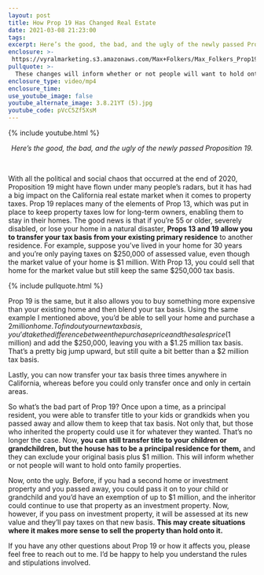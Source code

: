 ```yaml
---
layout: post
title: How Prop 19 Has Changed Real Estate
date: 2021-03-08 21:23:00
tags:
excerpt: Here’s the good, the bad, and the ugly of the newly passed Proposition 19.
enclosure: >-
 https://vyralmarketing.s3.amazonaws.com/Max+Folkers/Max_Folkers_Prop19.mp4
pullquote: >-
  These changes will inform whether or not people will want to hold onto family properties or sell them.
enclosure_type: video/mp4
enclosure_time:
use_youtube_image: false
youtube_alternate_image: 3.8.21YT (5).jpg
youtube_code: pVcC5Zf5XsM
---
```


{% include youtube.html %}

<center><em> Here’s the good, the bad, and the ugly of the newly passed Proposition 19. </em></center>

&nbsp;

With all the political and social chaos that occurred at the end of 2020, Proposition 19 might have flown under many people’s radars, but it has had a big impact on the California real estate market when it comes to property taxes. Prop 19 replaces many of the elements of Prop 13, which was put in place to keep property taxes low for long-term owners, enabling them to stay in their homes. The good news is that if you’re 55 or older, severely disabled, or lose your home in a natural disaster, **Props 13 and 19 allow you to transfer your tax basis from your existing primary residence** to another residence. For example, suppose you’ve lived in your home for 30 years and you’re only paying taxes on $250,000 of assessed value, even though the market value of your home is $1 million. With Prop 13, you could sell that home for the market value but still keep the same $250,000 tax basis.


{% include pullquote.html %}


Prop 19 is the same, but it also allows you to buy something more expensive than your existing home and then blend your tax basis. Using the same example I mentioned above, you’d be able to sell your home and purchase a $2 million home. To find out your new tax basis, you’d take the difference between the purchase price and the sales price ($1 million) and add the $250,000, leaving you with a $1.25 million tax basis. That’s a pretty big jump upward, but still quite a bit better than a $2 million tax basis.


Lastly, you can now transfer your tax basis three times anywhere in California, whereas before you could only transfer once and only in certain areas. 


So what’s the bad part of Prop 19? Once upon a time, as a principal resident, you were able to transfer title to your kids or grandkids when you passed away and allow them to keep that tax basis. Not only that, but those who inherited the property could use it for whatever they wanted. That’s no longer the case. Now, **you can still transfer title to your children or grandchildren, but the house has to be a principal residence for them,** and they can exclude your original basis plus $1 million. This will inform whether or not people will want to hold onto family properties. 


Now, onto the ugly. Before, if you had a second home or investment property and you passed away, you could pass it on to your child or grandchild and you’d have an exemption of up to $1 million, and the inheritor could continue to use that property as an investment property. Now, however, if you pass on investment property, it will be assessed at its new value and they’ll pay taxes on that new basis. **This may create situations where it makes more sense to sell the property than hold onto it.**


If you have any other questions about Prop 19 or how it affects you, please feel free to reach out to me. I’d be happy to help you understand the rules and stipulations involved.



